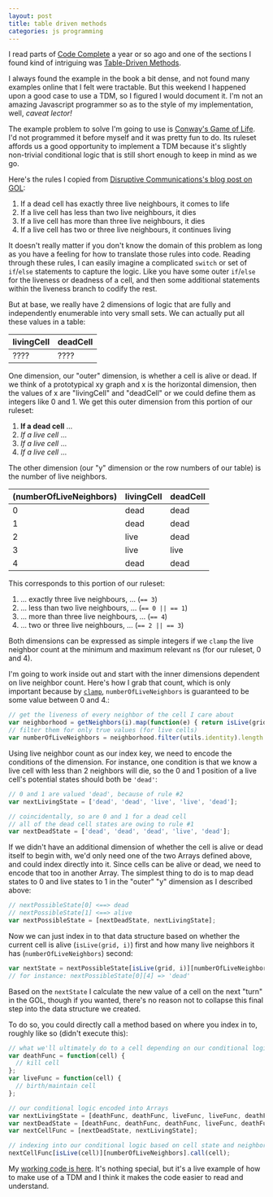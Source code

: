 ```yaml
---
layout: post
title: table driven methods
categories: js programming
---
```


I read parts of [Code Complete](http://www.cc2e.com/Default.aspx) a year
or so ago and one of the sections I found kind of intriguing was
[Table-Driven
Methods](https://www.safaribooksonline.com/library/view/code-complete-second/0735619670/ch18.html).

I always found the example in the book a bit dense, and not found many
examples online that I felt were tractable. But this weekend I happened
upon a good case to use a TDM, so I figured I would document it. I'm not
an amazing Javascript programmer so as to the style of my implementation,
well, _caveat lector!_

The example problem to solve I'm going to use is [Conway's Game of
Life](https://en.wikipedia.org/wiki/Conway's_Game_of_Life). I'd not
programmed it before myself and it was pretty fun to do. Its ruleset
affords us a good opportunity to implement a TDM because it's slightly
non-trivial conditional logic that is still short enough to keep in mind
as we go.

Here's the rules I copied from [Disruptive Communications's blog post on
GOL](http://disruptive-communications.com/conwaylifejavascript/):

1. If a dead cell has exactly three live neighbours, it comes to life
2. If a live cell has less than two live neighbours, it dies
3. If a live cell has more than three live neighbours, it dies
4. If a live cell has two or three live neighbours, it continues living

It doesn't really matter if you don't know the domain of this problem as
long as you have a feeling for how to translate those rules into code.
Reading through these rules, I can easily imagine a complicated `switch`
or set of `if`/`else` statements to capture the logic. Like you have some
outer `if`/`else` for the liveness or deadness of a cell, and then some
additional statements within the liveness branch to codify the rest.

But at base, we really have 2 dimensions of logic that are fully and
independently enumerable into very small sets. We can actually put all
these values in a table:

| livingCell | deadCell |
|------------|----------|
| ????       | ????     |

One dimension, our "outer" dimension, is whether a cell is alive or dead.
If we think of a prototypical xy graph and x is the horizontal dimension,
then the values of x are "livingCell" and "deadCell" or we
could define them as integers like 0 and 1. We get this outer dimension
from this portion of our ruleset:

1. **If a dead cell** ...
2. _If a live cell_ ...
3. _If a live cell_ ...
4. _If a live cell_ ...

The other dimension (our "y" dimension or the row numbers of our table) is
the number of live neighbors.

| (numberOfLiveNeighbors) | livingCell | deadCell |
|-------------------------|------------|----------|
| 0                       | dead       | dead     |
| 1                       | dead       | dead     |
| 2                       | live       | dead     |
| 3                       | live       | live     |
| 4                       | dead       | dead     |

This corresponds to this portion of our ruleset:

1. ... exactly three live neighbours, ...
(`== 3`)
2. ... less than two live neighbours, ...
(`== 0 || == 1`)
3. ... more than three live neighbours, ...
(`== 4`)
4. ... two or three live neighbours, ...
(`== 2 || == 3`)

Both dimensions can be expressed as simple integers if we `clamp` the live
neighbor count at the minimum and maximum relevant `n`s (for our ruleset,
0 and 4).

I'm going to work inside out and start with the inner dimensions dependent
on live neighbor count. Here's how I grab that count, which is only
important because by
[`clamp`](https://github.com/mooreniemi/life/blob/master/utils.js#L40),
`numberOfLiveNeighbors` is guaranteed to be some value between 0 and 4.:

```javascript
// get the liveness of every neighbor of the cell I care about
var neighborhood = getNeighbors(i).map(function(e) { return isLive(grid, e); });
// filter them for only true values (for live cells)
var numberOfLiveNeighbors = neighborhood.filter(utils.identity).length.clamp(0, 4);
```
Using live neighbor count as our index key, we need to encode the
conditions of the dimension. For instance, one condition is that we
know a live cell with less than 2 neighbors will die, so the 0 and
1 position of a live cell's potential states should both be `'dead'`:

```javascript
// 0 and 1 are valued 'dead', because of rule #2
var nextLivingState = ['dead', 'dead', 'live', 'live', 'dead'];

// coincidentally, so are 0 and 1 for a dead cell
// all of the dead cell states are owing to rule #1
var nextDeadState = ['dead', 'dead', 'dead', 'live', 'dead'];
```

If we didn't have an additional dimension of whether the cell is alive or
dead itself to begin with, we'd only need one of the two Arrays defined
above, and could index directly into it. Since cells can be alive or dead,
we need to encode that too in another Array. The simplest thing to do is
to map dead states to 0 and live states to 1 in the "outer" "y" dimension
as I described above:

```javascript
// nextPossibleState[0] <==> dead
// nextPossibleState[1] <==> alive
var nextPossibleState = [nextDeadState, nextLivingState];
```

Now we can just index in to that data structure based on whether the
current cell is alive (`isLive(grid, i)`) first and how many live
neighbors it has (`numberOfLiveNeighbors`) second:

```javascript
var nextState = nextPossibleState[isLive(grid, i)][numberOfLiveNeighbors];
// for instance: nextPossibleState[0][4] => 'dead'
```

Based on the `nextState` I calculate the new value of a cell on the next
"turn" in the GOL, though if you wanted, there's no reason not to collapse
this final step into the data structure we created.

To do so, you could directly call a method based on where you index in to,
roughly like so (didn't execute this):

```javascript
// what we'll ultimately do to a cell depending on our conditional logic
var deathFunc = function(cell) {
  // kill cell
};
var liveFunc = function(cell) {
  // birth/maintain cell
};

// our conditional logic encoded into Arrays
var nextLivingState = [deathFunc, deathFunc, liveFunc, liveFunc, deathFunc];
var nextDeadState = [deathFunc, deathFunc, deathFunc, liveFunc, deathFunc];
var nextCellFunc = [nextDeadState, nextLivingState];

// indexing into our conditional logic based on cell state and neighbor state
nextCellFunc[isLive(cell)][numberOfLiveNeighbors].call(cell);
```

My [working code is
here](https://github.com/mooreniemi/life/blob/master/content.js#L141).
It's nothing special, but it's a live example of how to make use of a TDM
and I think it makes the code easier to read and understand.
